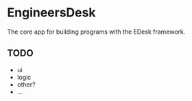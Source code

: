 # EngineersDesk
The core app for building programs with the EDesk framework.

## TODO

- ui
- logic
- other?
- ...